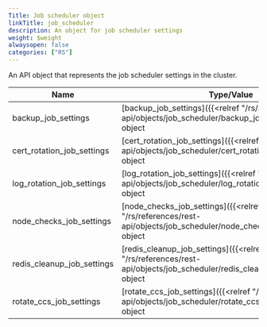 ```yaml
---
Title: Job scheduler object
linkTitle: job_scheduler
description: An object for job scheduler settings
weight: $weight
alwaysopen: false
categories: ["RS"]
---
```


An API object that represents the job scheduler settings in the cluster.

| Name | Type/Value | Description |
|------|------------|-------------|
| backup_job_settings | [backup_job_settings]({{<relref "/rs/references/rest-api/objects/job_scheduler/backup_job_settings">}}) object | Backup job settings |
| cert_rotation_job_settings | [cert_rotation_job_settings]({{<relref "/rs/references/rest-api/objects/job_scheduler/cert_rotation_job_settings">}}) object | Job settings for internal certificate rotation |
| log_rotation_job_settings | [log_rotation_job_settings]({{<relref "/rs/references/rest-api/objects/job_scheduler/log_rotation_job_settings">}}) object | Log rotation job settings |
| node_checks_job_settings | [node_checks_job_settings]({{<relref "/rs/references/rest-api/objects/job_scheduler/node_checks_job_settings">}}) object | Node checks job settings |
| redis_cleanup_job_settings | [redis_cleanup_job_settings]({{<relref "/rs/references/rest-api/objects/job_scheduler/redis_cleanup_job_settings">}}) object | Redis cleanup job settings (deprecated, replaced with persistence_cleanup_scan_interval) |
| rotate_ccs_job_settings | [rotate_ccs_job_settings]({{<relref "/rs/references/rest-api/objects/job_scheduler/rotate_ccs_job_settings">}}) object | Rotate CCS job settings |
